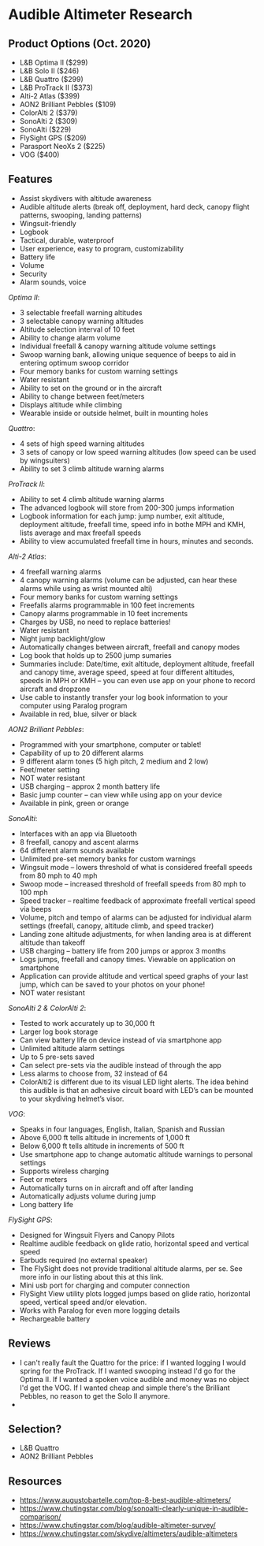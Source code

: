 # Audible Altimeter Research

## Product Options (Oct. 2020)
- L&B Optima II ($299)
- L&B Solo II ($246)
- L&B Quattro ($299)
- L&B ProTrack II ($373)
- Alti-2 Atlas ($399)
- AON2 Brilliant Pebbles ($109)
- ColorAlti 2 ($379)
- SonoAlti 2 ($309)
- SonoAlti ($229)
- FlySight GPS ($209)
- Parasport NeoXs 2 ($225)
- VOG ($400)


## Features
- Assist skydivers with altitude awareness
- Audible altitude alerts (break off, deployment, hard deck, canopy flight patterns, swooping, landing patterns)
- Wingsuit-friendly
- Logbook
- Tactical, durable, waterproof
- User experience, easy to program, customizability
- Battery life
- Volume
- Security
- Alarm sounds, voice


_Optima II_:
- 3 selectable freefall warning altitudes
- 3 selectable canopy warning altitudes
- Altitude selection interval of 10 feet
- Ability to change alarm volume
- Individual freefall & canopy warning altitude volume settings
- Swoop warning bank, allowing unique sequence of beeps to aid in entering optimum swoop corridor
- Four memory banks for custom warning settings
- Water resistant
- Ability to set on the ground or in the aircraft
- Ability to change between feet/meters
- Displays altitude while climbing
- Wearable inside or outside helmet, built in mounting holes

_Quattro_:
- 4 sets of high speed warning altitudes
- 3 sets of canopy or low speed warning altitudes (low speed can be used by wingsuiters)
- Ability to set 3 climb altitude warning alarms

_ProTrack II_:
- Ability to set 4 climb altitude warning alarms
- The advanced logbook will store from 200-300 jumps information
- Logbook information for each jump: jump number, exit altitude, deployment altitude, freefall time, speed info in bothe MPH and KMH, lists average and max freefall speeds
- Ability to view accumulated freefall time in hours, minutes and seconds.

_Alti-2 Atlas_:
- 4 freefall warning alarms
- 4 canopy warning alarms (volume can be adjusted, can hear these alarms while using as wrist mounted alti)
- Four memory banks for custom warning settings
- Freefalls alarms programmable in 100 feet increments
- Canopy alarms programmable in 10 feet increments
- Charges by USB, no need to replace batteries!
- Water resistant
- Night jump backlight/glow
- Automatically changes between aircraft, freefall and canopy modes
- Log book that holds up to 2500 jump sumaries
- Summaries include: Date/time, exit altitude, deployment altitude, freefall and canopy time, average speed, speed at four different altitudes, speeds in MPH or KMH – you can even use app on your phone to record aircraft and dropzone
- Use cable to instantly transfer your log book information to your computer using Paralog program
- Available in red, blue, silver or black

_AON2 Brilliant Pebbles_:
- Programmed with your smartphone, computer or tablet!
- Capability of up to 20 different alarms
- 9 different alarm tones (5 high pitch, 2 medium and 2 low)
- Feet/meter setting
- NOT water resistant
- USB charging – approx 2 month battery life
- Basic jump counter  – can view while using app on your device
- Available in pink, green or orange

_SonoAlti_:
- Interfaces with an app via Bluetooth
- 8 freefall, canopy and ascent alarms
- 64 different alarm sounds available
- Unlimited pre-set memory banks for custom warnings
- Wingsuit mode – lowers threshold of what is considered freefall speeds from 80 mph to 40 mph
- Swoop mode – increased threshold of freefall speeds from 80 mph to 100 mph
- Speed tracker – realtime feedback of approximate freefall vertical speed via beeps
- Volume, pitch and tempo of alarms can be adjusted for individual alarm settings (freefall, canopy, altitude climb, and speed tracker)
- Landing zone altitude adjustments, for when landing area is at different altitude than takeoff
- USB charging – battery life from 200 jumps or approx 3 months
- Logs jumps, freefall and canopy times. Viewable on application on smartphone
- Application can provide altitude and vertical speed graphs of your last jump, which can be saved to your photos on your phone!
- NOT water resistant

_SonoAlti 2 & ColorAlti 2_:
- Tested to work accurately up to 30,000 ft
- Larger log book storage
- Can view battery life on device instead of via smartphone app
- Unlimited altitude alarm settings
- Up to 5 pre-sets saved
- Can select pre-sets via the audible instead of through the app
- Less alarms to choose from, 32 instead of 64
- ColorAlti2 is different due to its visual LED light alerts. The idea behind this audible is that an adhesive circuit board with LED’s can be mounted to your skydiving helmet’s visor.

_VOG_:
- Speaks in four languages, English, Italian, Spanish and Russian
- Above 6,000 ft tells altitude in increments of 1,000 ft
- Below 6,000 ft tells altitude in increments of 500 ft
- Use smartphone app to change automatic altitude warnings to personal settings
- Supports wireless charging
- Feet or meters
- Automatically turns on in aircraft and off after landing
- Automatically adjusts volume during jump
- Long battery life

_FlySight GPS_:
- Designed for Wingsuit Flyers and Canopy Pilots
- Realtime audible feedback on glide ratio, horizontal speed and vertical speed
- Earbuds required (no external speaker)
- The FlySight does not provide traditional altitude alarms, per se. See more info in our listing about this at this link.
- Mini usb port for charging and computer connection
- FlySight View utility plots logged jumps based on glide ratio, horizontal speed, vertical speed and/or elevation.
- Works with Paralog for even more logging details
- Rechargeable battery


## Reviews
- I can't really fault the Quattro for the price: if I wanted logging I would spring for the ProTrack. If I wanted swooping instead I'd go for the Optima II. If I wanted a spoken voice audible and money was no object I'd get the VOG. If I wanted cheap and simple there's the Brilliant Pebbles, no reason to get the Solo II anymore.
- 


## Selection?
- L&B Quattro
- AON2 Brilliant Pebbles


## Resources
- https://www.augustobartelle.com/top-8-best-audible-altimeters/
- https://www.chutingstar.com/blog/sonoalti-clearly-unique-in-audible-comparison/
- https://www.chutingstar.com/blog/audible-altimeter-survey/
- https://www.chutingstar.com/skydive/altimeters/audible-altimeters
